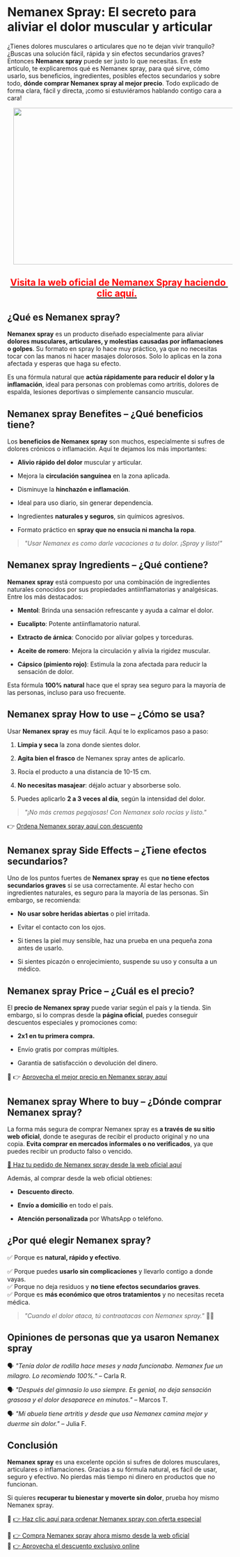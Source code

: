 <h1 style="text-align: left;"><strong data-end="134" data-start="62">Nemanex Spray: El secreto para aliviar el dolor muscular y articular</strong></h1>
<p data-end="646" data-start="136" style="text-align: left;">¿Tienes dolores musculares o articulares que no te dejan vivir tranquilo? ¿Buscas una solución fácil, rápida y sin efectos secundarios graves? Entonces <strong data-end="305" data-start="288">Nemanex spray</strong> puede ser justo lo que necesitas. En este artículo, te explicaremos qué es Nemanex spray, para qué sirve, cómo usarlo, sus beneficios, ingredientes, posibles efectos secundarios y sobre todo, <strong data-end="545" data-start="498">dónde comprar Nemanex spray al mejor precio</strong>. Todo explicado de forma clara, fácil y directa, ¡como si estuviéramos hablando contigo cara a cara!</p><div class="separator" style="clear: both; text-align: center;"><a href="https://www.bienbeatrix.com/espana/nemanex-spray/" rel="nofollow" style="margin-left: 1em; margin-right: 1em;" target="_blank"><img border="0" data-original-height="768" data-original-width="1366" height="360" src="https://blogger.googleusercontent.com/img/b/R29vZ2xl/AVvXsEgKjNKyDhnAbPvyIZckDr-pyrNDjATgyJs9APctJGLD9lZQFzBYyfh6h7VldnporxplyiP8mF2X2VmTpQSaGFKvpUhxwOAazv9W98kPotyk5IY0FMLt-nDdpYAZgIg7_PFo-2f6iqYncZEltuiKaBOa_UmersSVvAic1d1I4vC1n8gRl7dAX2_VYVmuUF_8/w640-h360/Nemanex%20spray.jpg" width="640" /></a></div><h2 style="text-align: center;">&nbsp;<b style="text-align: center;"><a href="https://www.bienbeatrix.com/espana/nemanex-spray/" rel="nofollow"><span face="Arial, sans-serif" style="color: red; white-space-collapse: preserve;">Visita la web oficial de Nemanex Spray haciendo clic aquí</span><span face="Arial, sans-serif" style="color: red; white-space-collapse: preserve;">.</span></a></b></h2>
<h2 style="text-align: left;">¿Qué es Nemanex spray?</h2>
<p data-end="1011" data-start="681"><strong data-end="698" data-start="681">Nemanex spray</strong> es un producto diseñado especialmente para aliviar <strong data-end="834" data-start="750">dolores musculares, articulares, y molestias causadas por inflamaciones o golpes</strong>. Su formato en spray lo hace muy práctico, ya que no necesitas tocar con las manos ni hacer masajes dolorosos. Solo lo aplicas en la zona afectada y esperas que haga su efecto.</p>
<p data-end="1224" data-start="1013">Es una fórmula natural que <strong data-end="1100" data-start="1040">actúa rápidamente para reducir el dolor y la inflamación</strong>, ideal para personas con problemas como artritis, dolores de espalda, lesiones deportivas o simplemente cansancio muscular.</p>
<h2 style="text-align: left;">Nemanex spray Benefites – ¿Qué beneficios tiene?</h2>
<p data-end="1428" data-start="1285" style="text-align: left;">Los <strong data-end="1320" data-start="1289">beneficios de Nemanex spray</strong> son muchos, especialmente si sufres de dolores crónicos o inflamación. Aquí te dejamos los más importantes:</p>
<ul data-end="1774" data-start="1430" style="text-align: left;">
<li data-end="1483" data-start="1430">
<p data-end="1483" data-start="1432"><strong data-end="1459" data-start="1432">Alivio rápido del dolor</strong> muscular y articular.</p>
</li>
<li data-end="1544" data-start="1484">
<p data-end="1544" data-start="1486">Mejora la <strong data-end="1521" data-start="1496">circulación sanguínea</strong> en la zona aplicada.</p>
</li>
<li data-end="1590" data-start="1545">
<p data-end="1590" data-start="1547">Disminuye la <strong data-end="1587" data-start="1560">hinchazón e inflamación</strong>.</p>
</li>
<li data-end="1642" data-start="1591">
<p data-end="1642" data-start="1593">Ideal para uso diario, sin generar dependencia.</p>
</li>
<li data-end="1708" data-start="1643">
<p data-end="1708" data-start="1645">Ingredientes <strong data-end="1681" data-start="1658">naturales y seguros</strong>, sin químicos agresivos.</p>
</li>
<li data-end="1774" data-start="1709">
<p data-end="1774" data-start="1711">Formato práctico en <strong data-end="1773" data-start="1731">spray que no ensucia ni mancha la ropa</strong>.</p>
</li>
</ul>
<blockquote data-end="1847" data-start="1776" style="text-align: left;">
<p data-end="1847" data-start="1778"><em data-end="1847" data-start="1778">"Usar Nemanex es como darle vacaciones a tu dolor. ¡Spray y listo!"</em></p></blockquote>
<h2 style="text-align: left;">Nemanex spray Ingredients – ¿Qué contiene?</h2>
<p data-end="2069" data-start="1902" style="text-align: left;"><strong data-end="1919" data-start="1902">Nemanex spray</strong> está compuesto por una combinación de ingredientes naturales conocidos por sus propiedades antiinflamatorias y analgésicas. Entre los más destacados:</p>
<ul data-end="2440" data-start="2071" style="text-align: left;">
<li data-end="2146" data-start="2071">
<p data-end="2146" data-start="2073"><strong data-end="2083" data-start="2073">Mentol</strong>: Brinda una sensación refrescante y ayuda a calmar el dolor.</p>
</li>
<li data-end="2199" data-start="2147">
<p data-end="2199" data-start="2149"><strong data-end="2162" data-start="2149">Eucalipto</strong>: Potente antiinflamatorio natural.</p>
</li>
<li data-end="2269" data-start="2200">
<p data-end="2269" data-start="2202"><strong data-end="2224" data-start="2202">Extracto de árnica</strong>: Conocido por aliviar golpes y torceduras.</p>
</li>
<li data-end="2347" data-start="2270">
<p data-end="2347" data-start="2272"><strong data-end="2292" data-start="2272">Aceite de romero</strong>: Mejora la circulación y alivia la rigidez muscular.</p>
</li>
<li data-end="2440" data-start="2348">
<p data-end="2440" data-start="2350"><strong data-end="2377" data-start="2350">Cápsico (pimiento rojo)</strong>: Estimula la zona afectada para reducir la sensación de dolor.</p>
</li>
</ul>
<p data-end="2561" data-start="2442" style="text-align: left;">Esta fórmula <strong data-end="2471" data-start="2455">100% natural</strong> hace que el spray sea seguro para la mayoría de las personas, incluso para uso frecuente.</p>
<h2 style="text-align: left;">Nemanex spray How to use – ¿Cómo se usa?</h2>
<p data-end="2685" data-start="2614" style="text-align: left;">Usar <strong data-end="2636" data-start="2619">Nemanex spray</strong> es muy fácil. Aquí te lo explicamos paso a paso:</p>
<ol data-end="2997" data-start="2687" style="text-align: left;">
<li data-end="2738" data-start="2687">
<p data-end="2738" data-start="2690"><strong data-end="2707" data-start="2690">Limpia y seca</strong> la zona donde sientes dolor.</p>
</li>
<li data-end="2805" data-start="2739">
<p data-end="2805" data-start="2742"><strong data-end="2766" data-start="2742">Agita bien el frasco</strong> de Nemanex spray antes de aplicarlo.</p>
</li>
<li data-end="2857" data-start="2806">
<p data-end="2857" data-start="2809">Rocía el producto a una distancia de 10-15 cm.</p>
</li>
<li data-end="2922" data-start="2858">
<p data-end="2922" data-start="2861"><strong data-end="2886" data-start="2861">No necesitas masajear</strong>: déjalo actuar y absorberse solo.</p>
</li>
<li data-end="2997" data-start="2923">
<p data-end="2997" data-start="2926">Puedes aplicarlo <strong data-end="2965" data-start="2943">2 a 3 veces al día</strong>, según la intensidad del dolor.</p>
</li>
</ol>
<blockquote data-end="3065" data-start="2999" style="text-align: left;">
<p data-end="3065" data-start="3001"><em data-end="3063" data-start="3001">"¡No más cremas pegajosas! Con Nemanex solo rocías y listo."</em></p>
</blockquote>
<p data-end="3114" data-start="3067" style="text-align: left;">👉 <a href="https://www.bienbeatrix.com/espana/nemanex-spray/" rel="nofollow" target="_blank">Ordena Nemanex spray aquí con descuento</a></p>
<h2 style="text-align: left;">Nemanex spray Side Effects – ¿Tiene efectos secundarios?</h2>
<p data-end="3415" data-start="3183" style="text-align: left;">Uno de los puntos fuertes de <strong data-end="3229" data-start="3212">Nemanex spray</strong> es que <strong data-end="3276" data-start="3237">no tiene efectos secundarios graves</strong> si se usa correctamente. Al estar hecho con ingredientes naturales, es seguro para la mayoría de las personas. Sin embargo, se recomienda:</p>
<ul data-end="3676" data-start="3417" style="text-align: left;">
<li data-end="3472" data-start="3417">
<p data-end="3472" data-start="3419"><strong data-end="3453" data-start="3419">No usar sobre heridas abiertas</strong> o piel irritada.</p>
</li>
<li data-end="3509" data-start="3473">
<p data-end="3509" data-start="3475">Evitar el contacto con los ojos.</p>
</li>
<li data-end="3597" data-start="3510">
<p data-end="3597" data-start="3512">Si tienes la piel muy sensible, haz una prueba en una pequeña zona antes de usarlo.</p>
</li>
<li data-end="3676" data-start="3598">
<p data-end="3676" data-start="3600">Si sientes picazón o enrojecimiento, suspende su uso y consulta a un médico.</p></li></ul>
<h2 style="text-align: left;">Nemanex spray Price – ¿Cuál es el precio?</h2>
<p data-end="3915" data-start="3730" style="text-align: left;">El <strong data-end="3760" data-start="3733">precio de Nemanex spray</strong> puede variar según el país y la tienda. Sin embargo, si lo compras desde la <strong data-end="3855" data-start="3837">página oficial</strong>, puedes conseguir descuentos especiales y promociones como:</p>
<ul data-end="4042" data-start="3917" style="text-align: left;">
<li data-end="3950" data-start="3917">
<p data-end="3950" data-start="3919"><strong data-end="3948" data-start="3919">2x1 en tu primera compra.</strong></p>
</li>
<li data-end="3990" data-start="3951">
<p data-end="3990" data-start="3953">Envío gratis por compras múltiples.</p>
</li>
<li data-end="4042" data-start="3991">
<p data-end="4042" data-start="3993">Garantía de satisfacción o devolución del dinero.</p>
</li>
</ul>
<p data-end="4102" data-start="4044" style="text-align: left;">💸 👉 <a href="https://www.bienbeatrix.com/espana/nemanex-spray/" rel="nofollow" target="_blank">Aprovecha el mejor precio en Nemanex spray aquí</a></p>
<h2 style="text-align: left;">Nemanex spray Where to buy – ¿Dónde comprar Nemanex spray?</h2>
<p data-end="4434" data-start="4173" style="text-align: left;">La forma más segura de comprar Nemanex spray es <strong data-end="4257" data-start="4221">a través de su sitio web oficial</strong>, donde te aseguras de recibir el producto original y no una copia. <strong data-end="4382" data-start="4325">Evita comprar en mercados informales o no verificados</strong>, ya que puedes recibir un producto falso o vencido.</p>
<p data-end="4500" data-start="4436" style="text-align: left;"><a data-end="4500" data-start="4436" href="https://www.bienbeatrix.com/espana/nemanex-spray/" rel="nofollow" target="_blank">🛒 Haz tu pedido de Nemanex spray desde la web oficial aquí</a></p>
<p data-end="4551" data-start="4502" style="text-align: left;">Además, al comprar desde la web oficial obtienes:</p>
<ul data-end="4678" data-start="4553" style="text-align: left;">
<li data-end="4579" data-start="4553">
<p data-end="4579" data-start="4555"><strong data-end="4576" data-start="4555">Descuento directo</strong>.</p>
</li>
<li data-end="4622" data-start="4580">
<p data-end="4622" data-start="4582"><strong data-end="4603" data-start="4582">Envío a domicilio</strong> en todo el país.</p>
</li>
<li data-end="4678" data-start="4623">
<p data-end="4678" data-start="4625"><strong data-end="4651" data-start="4625">Atención personalizada</strong> por WhatsApp o teléfono.</p></li></ul>
<h2 style="text-align: left;">¿Por qué elegir Nemanex spray?</h2>
<p data-end="5002" data-start="4721" style="text-align: left;">✅ Porque es <strong data-end="4763" data-start="4733">natural, rápido y efectivo</strong>.<br data-end="4767" data-start="4764" /></p><p>
✅ Porque puedes <strong data-end="4812" data-start="4783">usarlo sin complicaciones</strong> y llevarlo contigo a donde vayas.<br />
✅ Porque no deja residuos y <strong data-end="4916" data-start="4877">no tiene efectos secundarios graves</strong>.<br />
✅ Porque es <strong data-end="4972" data-start="4932">más económico que otros tratamientos</strong> y no necesitas receta médica.</p><p></p>
<blockquote data-end="5072" data-start="5004" style="text-align: left;">
<p data-end="5072" data-start="5006"><em data-end="5067" data-start="5006">"Cuando el dolor ataca, tú contraatacas con Nemanex spray."</em> 💪🔥</p></blockquote>
<h2 style="text-align: left;">Opiniones de personas que ya usaron Nemanex spray</h2>
<p data-end="5249" data-start="5134" style="text-align: left;">🗣️ <em data-end="5238" data-start="5138">"Tenía dolor de rodilla hace meses y nada funcionaba. Nemanex fue un milagro. Lo recomiendo 100%."</em> – Carla R.</p>
<p data-end="5378" data-start="5251" style="text-align: left;">🗣️ <em data-end="5366" data-start="5255">"Después del gimnasio lo uso siempre. Es genial, no deja sensación grasosa y el dolor desaparece en minutos."</em> – Marcos T.</p>
<p data-end="5480" data-start="5380" style="text-align: left;">🗣️ <em data-end="5469" data-start="5384">"Mi abuela tiene artritis y desde que usa Nemanex camina mejor y duerme sin dolor."</em> – Julia F.</p>
<h2 style="text-align: left;">Conclusión</h2>
<p data-end="5736" data-start="5503" style="text-align: left;"><strong data-end="5520" data-start="5503">Nemanex spray</strong> es una excelente opción si sufres de dolores musculares, articulares o inflamaciones. Gracias a su fórmula natural, es fácil de usar, seguro y efectivo. No pierdas más tiempo ni dinero en productos que no funcionan.</p>
<p data-end="5828" data-start="5738" style="text-align: left;">Si quieres <strong data-end="5795" data-start="5749">recuperar tu bienestar y moverte sin dolor</strong>, prueba hoy mismo Nemanex spray.</p>
<p data-end="6021" data-start="5830" style="text-align: left;">🔹 <a data-end="5901" data-start="5833" href="https://www.bienbeatrix.com/espana/nemanex-spray/" rel="nofollow" target="_blank">👉 Haz clic aquí para ordenar Nemanex spray con oferta especial</a><br data-end="5904" data-start="5901" /></p><p>
🔹 <a data-end="5968" data-start="5907" href="https://www.bienbeatrix.com/espana/nemanex-spray/" rel="nofollow" target="_blank">👉 Compra Nemanex spray ahora mismo desde la web oficial<br /></a>
🔹 <a data-end="6021" data-start="5974" href="https://www.bienbeatrix.com/espana/nemanex-spray/" rel="nofollow" target="_blank">👉 Aprovecha el descuento exclusivo online</a></p><p></p>

